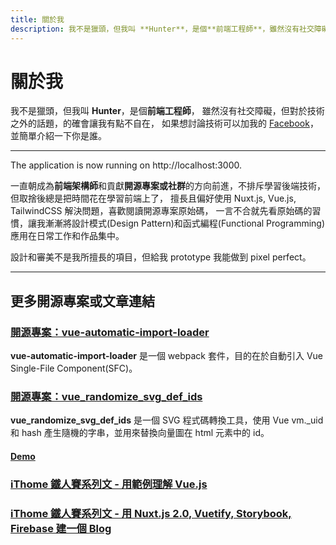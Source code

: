 ```yaml
---
title: 關於我
description: 我不是獵頭，但我叫 **Hunter**，是個**前端工程師**，雖然沒有社交障礙，但對於技術之外的話題，的確會讓我有點不自在，如果想討論技術可以加我的 [Facebook](https://www.facebook.com/hunterliu1003)，並簡單介紹一下你是誰。
---
```


# 關於我

我不是獵頭，但我叫 **Hunter**，是個**前端工程師**，
雖然沒有社交障礙，但對於技術之外的話題，的確會讓我有點不自在，
如果想討論技術可以加我的 [Facebook](https://www.facebook.com/hunterliu1003)，並簡單介紹一下你是誰。

---

The application is now running on http://localhost:3000.

一直朝成為**前端架構師**和貢獻**開源專案或社群**的方向前進，不排斥學習後端技術，但取捨後總是把時間花在學習前端上了，
擅長且偏好使用 Nuxt.js, Vue.js, TailwindCSS 解決問題，喜歡閱讀開源專案原始碼，
一言不合就先看原始碼的習慣，讓我漸漸將設計模式(Design Pattern)和函式編程(Functional Programming)應用在日常工作和作品集中。

設計和審美不是我所擅長的項目，但給我 prototype 我能做到 pixel perfect。

---

## 更多開源專案或文章連結

### [開源專案：vue-automatic-import-loader](https://github.com/hunterliu1003/vue-automatic-import-loader)

**vue-automatic-import-loader** 是一個 webpack 套件，目的在於自動引入 Vue Single-File Component(SFC)。

### [開源專案：vue_randomize_svg_def_ids](https://github.com/hunterliu1003/vue_randomize_svg_def_ids)

**vue_randomize_svg_def_ids** 是一個 SVG 程式碼轉換工具，使用 Vue vm._uid 和 hash 產生隨機的字串，並用來替換向量圖在 html 元素中的 id。

#### [Demo](https://hunterliu1003.github.io/vue_randomize_svg_def_ids/)

### [iThome 鐵人賽系列文 - 用範例理解 Vue.js](https://ithelp.ithome.com.tw/users/20107107/ironman/1243)

### [iThome 鐵人賽系列文 - 用 Nuxt.js 2.0, Vuetify, Storybook, Firebase 建一個 Blog](https://ithelp.ithome.com.tw/users/20107107/ironman/1614)


